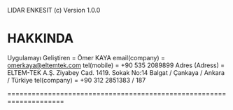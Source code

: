 LIDAR ENKESIT (c) Version 1.0.0 <Alpha> 

HAKKINDA
====================================================================

Uygulamayı Geliştiren       = Ömer KAYA
email(company)              = omerkaya@eltemtek.com
tel(mobile)                 = +90 535 2089899
Adres (Adress)              = ELTEM-TEK A.Ş.
                              Ziyabey Cad. 1419. Sokak No:14
                              Balgat / Çankaya / Ankara / Türkiye
tel(company)                = +90 312 2851383 / 187
                               
====================================================================

